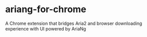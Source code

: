 # ariang-for-chrome
A Chrome extension that bridges Aria2 and browser downloading experience with UI powered by AriaNg
